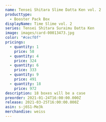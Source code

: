 ```yaml
---
name: Tensei Shitara Slime Datta Ken vol. 2
producttype:
  - Booster Pack Box
displayName: Time Slime vol. 2
series: Tensei Shitara Suraimu Datta Ken
image: images/card-00013473.jpg
color: "#cecf0f"
pricings:
  - quantity: 1
    price: 58
  - quantity: 4
    price: 324
  - quantity: 6
    price: 333
  - quantity: 9
    price: 491
  - quantity: 18
    price: 972
description: 18 boxes will be a case
preorder: 2021-01-24T16:00:00.000Z
release: 2021-03-25T16:00:00.000Z
asin: s-j6S1-Me3k
merchandise: weiss
---
```

